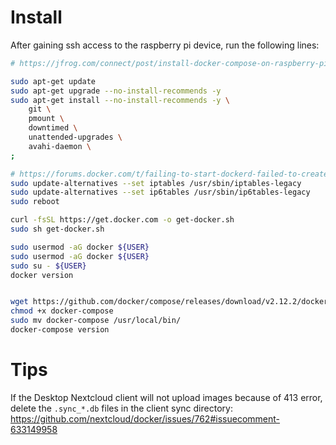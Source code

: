 # Install

After gaining ssh access to the raspberry pi device, run the following lines:

```bash
# https://jfrog.com/connect/post/install-docker-compose-on-raspberry-pi/

sudo apt-get update
sudo apt-get upgrade --no-install-recommends -y
sudo apt-get install --no-install-recommends -y \
    git \
    pmount \
    downtimed \
    unattended-upgrades \
    avahi-daemon \
;

# https://forums.docker.com/t/failing-to-start-dockerd-failed-to-create-nat-chain-docker/78269
sudo update-alternatives --set iptables /usr/sbin/iptables-legacy
sudo update-alternatives --set ip6tables /usr/sbin/ip6tables-legacy
sudo reboot

curl -fsSL https://get.docker.com -o get-docker.sh
sudo sh get-docker.sh

sudo usermod -aG docker ${USER}
sudo usermod -aG docker ${USER}
sudo su - ${USER}
docker version


wget https://github.com/docker/compose/releases/download/v2.12.2/docker-compose-linux-$(uname -m) -O docker-compose
chmod +x docker-compose
sudo mv docker-compose /usr/local/bin/
docker-compose version
```

# Tips

If the Desktop Nextcloud client will not upload images because of 413 error, delete the `.sync_*.db` files in the client sync directory: https://github.com/nextcloud/docker/issues/762#issuecomment-633149958